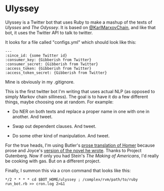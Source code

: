 Ulyssey
===============

Ulyssey is a Twitter bot that uses Ruby to make a mashup of the texts of *Ulysses* and *The Odyssey*. It is based on [@KarlMarxovChain](https://github.com/muziejus/karlmarxovchain), and like that bot, it uses the Twitter API to talk to twitter.

It looks for a file called "configs.yml" which should look like this:

```
---
:since_id: {some Twitter id}
:consumer_key: {Gibberish from Twitter}
:consumer_secret: {Gibberish from Twitter}
:access_token: {Gibberish from Twitter}
:access_token_secret: {Gibberish from Twitter}
```

Mine is obviously in my .gitignore. 

This is the first twitter bot I'm writing that uses actual NLP (as opposed to simply Markov chain silliness). The goal is to have it do a few different things, maybe choosing one at random. For example:

* Do NER on both texts and replace a proper name in one with one in another. And tweet.

* Swap out dependent clauses. And tweet.

* Do some other kind of manipulation. And tweet.

For the true heads, I'm using Butler's [prose translation of Homer](http://www.gutenberg.org/cache/epub/1727/pg1727.txt) because prose and Joyce's [version of the novel he wrote](http://www.gutenberg.org/cache/epub/4300/pg4300.txt). Thanks to Project Gutenberg. Now if only you had Stein's *The Making of Americans*, I'd really be cooking with gas. But on a different project.

Finally, I summon this via a cron command that looks like this:

```
*/2 * * * * cd $BOT_HOME/ulyssey ; /complex/rvm/path/to/ruby run_bot.rb >> cron.log 2>&1 
```
